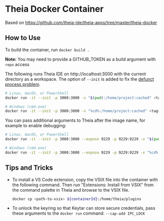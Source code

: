 # Theia Docker Container

Based on https://github.com/theia-ide/theia-apps/tree/master/theia-docker

## How to Use

To build the container, run `docker build .`

**Note:** You may need to provide a GITHUB_TOKEN as a build argument with `repo` access

The following runs Theia IDE on http://localhost:3000 with the current directory as a workspace. The option of `--init` is added to fix the [defunct process problem](https://github.com/theia-ide/theia-apps/issues/195).

```bash
# Linux, macOS, or PowerShell
docker run -it --init -p 3000:3000 -v "$(pwd):/home/project:cached" <tag>

# Windows (cmd.exe)
docker run -it --init -p 3000:3000 -v "%cd%:/home/project:cached" <tag>
```

You can pass additional arguments to Theia after the image name, for example to enable debugging:

```bash
# Linux, macOS, or PowerShell
docker run -it --init -p 3000:3000 --expose 9229 -p 9229:9229 -v "$(pwd):/home/project:cached" <tag> --inspect=0.0.0.0:9229

# Windows (cmd.exe)
docker run -it --init -p 3000:3000 --expose 9229 -p 9229:9229 -v "%cd%:/home/project:cached" <tag> --inspect=0.0.0.0:9229
```

## Tips and Tricks

* To install a VS Code extension, copy the VSIX file into the container with the following command. Then run "Extensions: Install from VSIX" from the command palette in Theia and browse to the VSIX file.
    ```bash
    docker cp <path-to-vsix> ${containerId}:/home/theia/plugins
    ```
* To unlock the keyring so that Keytar can store secure credentials, pass these arguments to the `docker run` command: `--cap-add IPC_LOCK`

